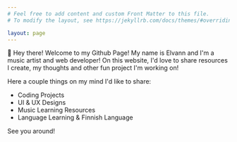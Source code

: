 ```yaml
---
# Feel free to add content and custom Front Matter to this file.
# To modify the layout, see https://jekyllrb.com/docs/themes/#overriding-theme-defaults

layout: page
---
```


🌱 Hey there! Welcome to my Github Page! My name is Elvann and I'm a music artist and web developer! On this website, I'd love to share resources I create, my thoughts and other fun project I'm working on!

Here a couple things on my mind I'd like to share:

- Coding Projects
- UI & UX Designs
- Music Learning Resources
- Language Learning & Finnish Language

See you around!
